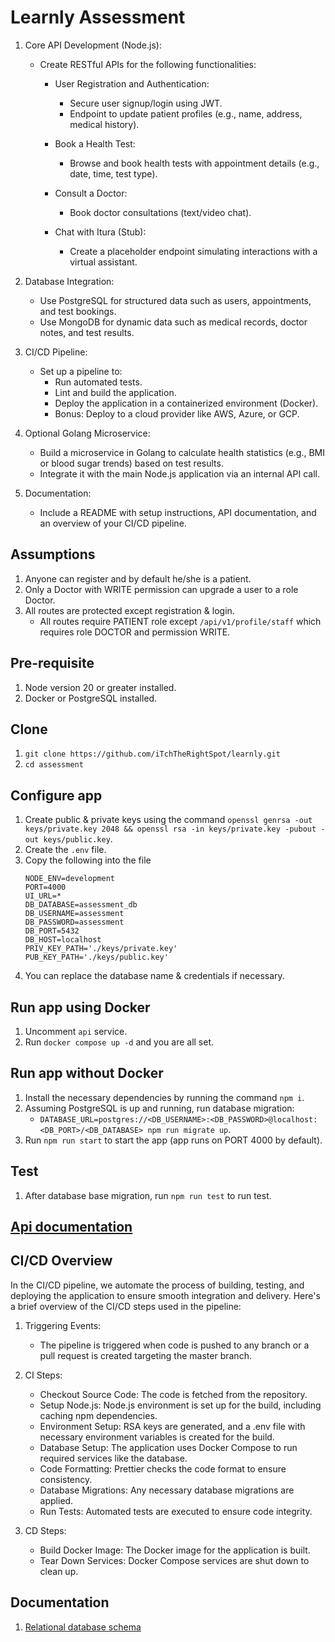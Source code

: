 # Learnly Assessment

1. Core API Development (Node.js):

   - Create RESTful APIs for the following functionalities:

     - User Registration and Authentication:

       - Secure user signup/login using JWT.
       - Endpoint to update patient profiles (e.g., name, address, medical history).

     - Book a Health Test:

       - Browse and book health tests with appointment details (e.g., date, time, test type).

     - Consult a Doctor:
       - Book doctor consultations (text/video chat).
     - Chat with Itura (Stub):
       - Create a placeholder endpoint simulating interactions with a virtual assistant.

2. Database Integration:

   - Use PostgreSQL for structured data such as users, appointments, and test bookings.
   - Use MongoDB for dynamic data such as medical records, doctor notes, and test results.

3. CI/CD Pipeline:

   - Set up a pipeline to:
     - Run automated tests.
     - Lint and build the application.
     - Deploy the application in a containerized environment (Docker).
     - Bonus: Deploy to a cloud provider like AWS, Azure, or GCP.

4. Optional Golang Microservice:

   - Build a microservice in Golang to calculate health statistics (e.g., BMI or blood sugar trends) based on test results.
   - Integrate it with the main Node.js application via an internal API call.

5. Documentation:
   - Include a README with setup instructions, API documentation, and an overview of your CI/CD pipeline.

## Assumptions

1. Anyone can register and by default he/she is a patient.
2. Only a Doctor with WRITE permission can upgrade a user to a role Doctor.
3. All routes are protected except registration & login.
   - All routes require PATIENT role except `/api/v1/profile/staff` which
     requires role DOCTOR and permission WRITE.

## Pre-requisite

1. Node version 20 or greater installed.
2. Docker or PostgreSQL installed.

## Clone

1. `git clone https://github.com/iTchTheRightSpot/learnly.git`
2. `cd assessment`

## Configure app

1. Create public & private keys using the command
   `openssl genrsa -out keys/private.key 2048 && openssl rsa -in keys/private.key -pubout -out keys/public.key`.
2. Create the `.env` file.
3. Copy the following into the file
   ```
   NODE_ENV=development
   PORT=4000
   UI_URL=*
   DB_DATABASE=assessment_db
   DB_USERNAME=assessment
   DB_PASSWORD=assessment
   DB_PORT=5432
   DB_HOST=localhost
   PRIV_KEY_PATH='./keys/private.key'
   PUB_KEY_PATH='./keys/public.key'
   ```
4. You can replace the database name & credentials if necessary.

## Run app using Docker

1. Uncomment `api` service.
2. Run `docker compose up -d` and you are all set.

## Run app without Docker

1. Install the necessary dependencies by running the command `npm i`.
2. Assuming PostgreSQL is up and running, run database migration:
   - `DATABASE_URL=postgres://<DB_USERNAME>:<DB_PASSWORD>@localhost:<DB_PORT>/<DB_DATABASE> npm run migrate up`.
3. Run `npm run start` to start the app (app runs on PORT 4000 by default).

## Test

1. After database base migration, run `npm run test` to run test.

## [Api documentation](./API.md)

## CI/CD Overview

In the CI/CD pipeline, we automate the process of building, testing, and
deploying the application to ensure smooth integration and delivery. Here's
a brief overview of the CI/CD steps used in the pipeline:

1. Triggering Events:

   - The pipeline is triggered when code is pushed to any branch or a pull
     request is created targeting the master branch.

2. CI Steps:

   - Checkout Source Code: The code is fetched from the repository.
   - Setup Node.js: Node.js environment is set up for the build, including caching npm dependencies.
   - Environment Setup: RSA keys are generated, and a .env file with necessary environment variables is created for the build.
   - Database Setup: The application uses Docker Compose to run required services like the database.
   - Code Formatting: Prettier checks the code format to ensure consistency.
   - Database Migrations: Any necessary database migrations are applied.
   - Run Tests: Automated tests are executed to ensure code integrity.

3. CD Steps:
   - Build Docker Image: The Docker image for the application is built.
   - Tear Down Services: Docker Compose services are shut down to clean up.

## Documentation

1. [Relational database schema](https://dbdiagram.io/d/learnlyapp-67584005e9daa85aca423534)
